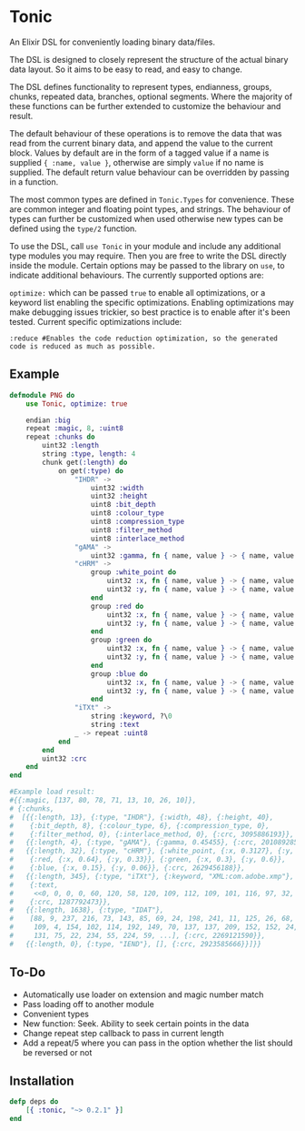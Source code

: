 Tonic
=====

An Elixir DSL for conveniently loading binary data/files.

The DSL is designed to closely represent the structure of the actual binary data
layout. So it aims to be easy to read, and easy to change.

The DSL defines functionality to represent types, endianness, groups, chunks,
repeated data, branches, optional segments. Where the majority of these functions
can be further extended to customize the behaviour and result.

The default behaviour of these operations is to remove the data that was read from the
current binary data, and append the value to the current block. Values by default are
in the form of a tagged value if a name is supplied `{ :name, value }`, otherwise are
simply `value` if no name is supplied. The default return value behaviour can be
overridden by passing in a function.

The most common types are defined in `Tonic.Types` for convenience. These are
common integer and floating point types, and strings. The behaviour of types can
further be customized when used otherwise new types can be defined using the `type/2`
function.

To use the DSL, call `use Tonic` in your module and include any additional type modules
you may require. Then you are free to write the DSL directly inside the module. Certain
options may be passed to the library on `use`, to indicate additional behaviours. The
currently supported options are:

`optimize:` which can be passed `true` to enable all optimizations, or a keyword list
enabling the specific optimizations. Enabling optimizations may make debugging issues
trickier, so best practice is to enable after it's been tested. Current specific
optimizations include:
```
:reduce #Enables the code reduction optimization, so the generated code is reduced as much as possible.
```

Example
-------
```elixir
defmodule PNG do
    use Tonic, optimize: true

    endian :big
    repeat :magic, 8, :uint8
    repeat :chunks do
        uint32 :length
        string :type, length: 4
        chunk get(:length) do
            on get(:type) do
                "IHDR" ->
                    uint32 :width
                    uint32 :height
                    uint8 :bit_depth
                    uint8 :colour_type
                    uint8 :compression_type
                    uint8 :filter_method
                    uint8 :interlace_method
                "gAMA" ->
                    uint32 :gamma, fn { name, value } -> { name, value / 100000 } end
                "cHRM" ->
                    group :white_point do
                        uint32 :x, fn { name, value } -> { name, value / 100000 } end
                        uint32 :y, fn { name, value } -> { name, value / 100000 } end
                    end
                    group :red do
                        uint32 :x, fn { name, value } -> { name, value / 100000 } end
                        uint32 :y, fn { name, value } -> { name, value / 100000 } end
                    end
                    group :green do
                        uint32 :x, fn { name, value } -> { name, value / 100000 } end
                        uint32 :y, fn { name, value } -> { name, value / 100000 } end
                    end
                    group :blue do
                        uint32 :x, fn { name, value } -> { name, value / 100000 } end
                        uint32 :y, fn { name, value } -> { name, value / 100000 } end
                    end
                "iTXt" ->
                    string :keyword, ?\0
                    string :text
                _ -> repeat :uint8
            end
        end
        uint32 :crc
    end
end

#Example load result:
#{{:magic, [137, 80, 78, 71, 13, 10, 26, 10]},
# {:chunks,
#  [{{:length, 13}, {:type, "IHDR"}, {:width, 48}, {:height, 40},
#    {:bit_depth, 8}, {:colour_type, 6}, {:compression_type, 0},
#    {:filter_method, 0}, {:interlace_method, 0}, {:crc, 3095886193}},
#   {{:length, 4}, {:type, "gAMA"}, {:gamma, 0.45455}, {:crc, 201089285}},
#   {{:length, 32}, {:type, "cHRM"}, {:white_point, {:x, 0.3127}, {:y, 0.329}},
#    {:red, {:x, 0.64}, {:y, 0.33}}, {:green, {:x, 0.3}, {:y, 0.6}},
#    {:blue, {:x, 0.15}, {:y, 0.06}}, {:crc, 2629456188}},
#   {{:length, 345}, {:type, "iTXt"}, {:keyword, "XML:com.adobe.xmp"},
#    {:text,
#     <<0, 0, 0, 0, 60, 120, 58, 120, 109, 112, 109, 101, 116, 97, 32, 120, 109, 108, 110, 115, 58, 120, 61, 34, 97, 100, 111, 98, 101, 58, 110, 115, 58, 109, 101, 116, 97, 47, 34, ...>>},
#    {:crc, 1287792473}},
#   {{:length, 1638}, {:type, "IDAT"},
#    [88, 9, 237, 216, 73, 143, 85, 69, 24, 198, 241, 11, 125, 26, 68, 148, 25,
#     109, 4, 154, 102, 114, 192, 149, 70, 137, 137, 209, 152, 152, 24, 19, 190,
#     131, 75, 22, 234, 55, 224, 59, ...], {:crc, 2269121590}},
#   {{:length, 0}, {:type, "IEND"}, [], {:crc, 2923585666}}]}}
```


To-Do
-----

 * Automatically use loader on extension and magic number match
 * Pass loading off to another module
 * Convenient types
 * New function: Seek. Ability to seek certain points in the data
 * Change repeat step callback to pass in current length
 * Add a repeat/5 where you can pass in the option whether the list should be reversed or not


Installation
------------
```elixir
defp deps do
    [{ :tonic, "~> 0.2.1" }]
end
```

